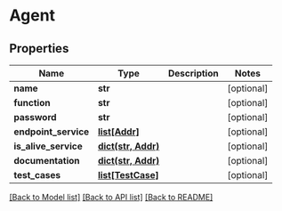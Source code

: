 # Agent

## Properties
Name | Type | Description | Notes
------------ | ------------- | ------------- | -------------
**name** | **str** |  | [optional] 
**function** | **str** |  | [optional] 
**password** | **str** |  | [optional] 
**endpoint_service** | [**list[Addr]**](Addr.md) |  | [optional] 
**is_alive_service** | [**dict(str, Addr)**](Addr.md) |  | [optional] 
**documentation** | [**dict(str, Addr)**](Addr.md) |  | [optional] 
**test_cases** | [**list[TestCase]**](TestCase.md) |  | [optional] 

[[Back to Model list]](../README.md#documentation-for-models) [[Back to API list]](../README.md#documentation-for-api-endpoints) [[Back to README]](../README.md)



